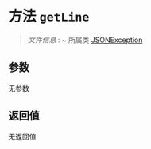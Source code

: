 # 方法 `getLine`

> *文件信息* : ~
> 所属类 [JSONException](../JSONException.md)




## 参数


无参数


## 返回值

无返回值
